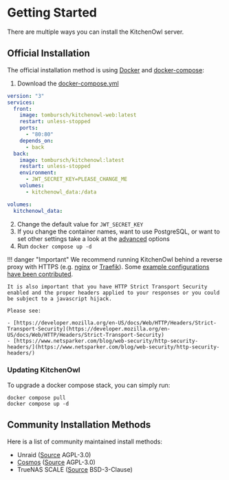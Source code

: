 # Getting Started

There are multiple ways you can install the KitchenOwl server.

## Official Installation

The official installation method is using [Docker](https://docs.docker.com/engine/install/) and [docker-compose](https://docs.docker.com/compose/):

1. Download the [docker-compose.yml](https://github.com/TomBursch/kitchenowl-backend/blob/main/docker-compose.yml)
```yml
version: "3"
services:
  front:
    image: tombursch/kitchenowl-web:latest
    restart: unless-stopped
    ports:
      - "80:80"
    depends_on:
      - back
  back:
    image: tombursch/kitchenowl:latest
    restart: unless-stopped
    environment:
      - JWT_SECRET_KEY=PLEASE_CHANGE_ME
    volumes:
      - kitchenowl_data:/data

volumes:
  kitchenowl_data:
```
2. Change the default value for `JWT_SECRET_KEY`
3. If you change the container names, want to use PostgreSQL, or want to set other settings take a look at the [advanced](advanced.md) options
4. Run `docker compose up -d`

!!! danger "Important"
    We recommend running KitchenOwl behind a reverse proxy with HTTPS (e.g. [nginx](https://nginx.org/en/docs/http/configuring_https_servers.html) or [Traefik](https://doc.traefik.io/traefik/)). Some [example configurations have been contributed](reverse-proxy.md).

    It is also important that you have HTTP Strict Transport Security enabled and the proper headers applied to your responses or you could be subject to a javascript hijack.

    Please see:

    - [https://developer.mozilla.org/en-US/docs/Web/HTTP/Headers/Strict-Transport-Security](https://developer.mozilla.org/en-US/docs/Web/HTTP/Headers/Strict-Transport-Security)
    - [https://www.netsparker.com/blog/web-security/http-security-headers/](https://www.netsparker.com/blog/web-security/http-security-headers/)

### Updating KitchenOwl
To upgrade a docker compose stack, you can simply run:

```
docker compose pull
docker compose up -d
```

## Community Installation Methods
Here is a list of community maintained install methods:

- Unraid ([Source](https://codeberg.org/HanSolo97/unraid-template-kitchenowl) AGPL-3.0)
- [Cosmos](https://cosmos-cloud.io/proxy#cosmos-ui/market-listing/cosmos-cloud/KitchenOwl) ([Source](https://github.com/azukaar/cosmos-servapps-official/tree/master/servapps/Kitchenowl) AGPL-3.0)
- TrueNAS SCALE ([Source](https://github.com/truecharts/charts/tree/master/charts/stable/kitchenowl) BSD-3-Clause)
